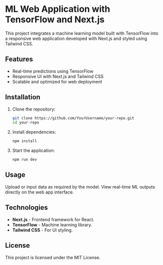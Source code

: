 
# ML Web Application with TensorFlow and Next.js

This project integrates a machine learning model built with TensorFlow into a responsive web application developed with Next.js and styled using Tailwind CSS.

## Features
- Real-time predictions using TensorFlow
- Responsive UI with Next.js and Tailwind CSS
- Scalable and optimized for web deployment

## Installation

1. Clone the repository:
   ```bash
   git clone https://github.com/YourUsername/your-repo.git
   cd your-repo
   ```

2. Install dependencies:
   ```bash
   npm install
   ```

3. Start the application:
   ```bash
   npm run dev
   ```

## Usage
Upload or input data as required by the model. View real-time ML outputs directly on the web app interface.

## Technologies
- **Next.js** - Frontend framework for React.
- **TensorFlow** - Machine learning library.
- **Tailwind CSS** - For UI styling.

## License
This project is licensed under the MIT License.
